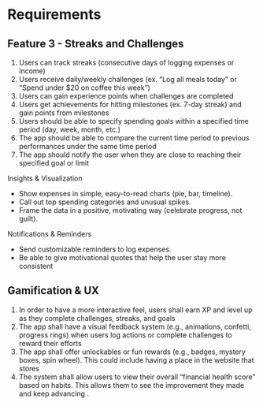 # Requirements

## Feature 3 - Streaks and Challenges

1. Users can track streaks (consecutive days of logging expenses or income)
2. Users receive daily/weekly challenges (ex. “Log all meals today” or “Spend under $20 on coffee this week”)
3. Users can gain experience points when challenges are completed
4. Users get achievements for hitting milestones (ex. 7-day streak) and gain points from milestones
5. Users should be able to specify spending goals within a specified time period (day, week, month, etc.)
6. The app should be able to compare the current time period to previous performances under the same time period
7. The app should notify the user when they are close to reaching their specified goal or limit


Insights & Visualization
- Show expenses in simple, easy-to-read charts (pie, bar, timeline).
- Call out top spending categories and unusual spikes.
- Frame the data in a positive, motivating way (celebrate progress, not guilt).

Notifications & Reminders
- Send customizable reminders to log expenses.
- Be able to give motivational quotes that help the user stay more consistent

## Gamification & UX

1. In order to have a more interactive feel, users shall earn XP and level up as they complete challenges, streaks, and goals 
2. The app shall have a visual feedback system (e.g., animations, confetti, progress rings) when users log actions or complete challenges to reward their efforts
3. The app shall offer unlockables or fun rewards (e.g., badges, mystery boxes, spin wheel). This could include having a place in the website that stores 
4. The system shall allow users to view their overall “financial health score” based on habits. This allows them to see the improvement they made and keep advancing . 